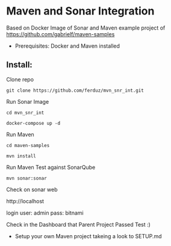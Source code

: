 # Maven and Sonar Integration

Based on Docker Image of Sonar and Maven example project of https://github.com/gabrielf/maven-samples


* Prerequisites: Docker and Maven installed

## Install:

Clone repo

`git clone https://github.com/ferduz/mvn_snr_int.git`

Run Sonar Image

`cd mvn_snr_int`

`docker-compose up -d`

Run Maven

`cd maven-samples`

`mvn install`

Run Maven Test against SonarQube

`mvn sonar:sonar`

Check on sonar web

http://localhost

login 
user: admin
pass: bitnami

Check in the Dashboard that Parent Project Passed Test :)


* Setup your own Maven project takeing a look to SETUP.md
